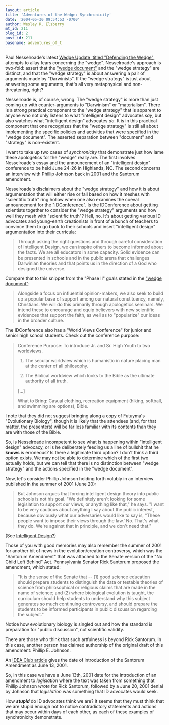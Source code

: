 ```yaml
---
layout: article
title: 'Adventures of the Wedge: Synchronicity'
date: '2004-05-30 09:54:53 -0700'
author: Wesley R. Elsberry
mt_id: 211
blog_id: 2
post_id: 211
basename: adventures_of_t
---
```

Paul Nesselroade's latest [Wedge Update, titled "Defending the Wedge",](http://www.arn.org/docs/wedge/pn_wedge_040525.htm) attempts to allay fears concerning the "wedge". Nesselroade's approach is two-fold: assert that the ["wedge document"](http://www.antievolution.org/features/wedge.html) and the "wedge strategy" are distinct, and that the "wedge strategy" is about answering a pair of arguments made by "Darwinists". If the "wedge strategy" is just about answering some arguments, that's all very metaphysical and non-threatening, right?

Nesselroade is, of course, wrong. The "wedge strategy" is more than just coming up with counter-arguments to "Darwinism" or "materialism". There is a strong practical component to the "wedge strategy" that is apparent to anyone who not only listens to what "intelligent design" advocates _say_, but also watches what "intelligent design" advocates _do_. It is in this practical component that one recognizes that the "wedge strategy" is still all about implementing the specific policies and activities that were specified in the "wedge document". The asserted separation between "document" and "strategy" is non-existent.

I want to take up two cases of _synchronicity_ that demonstrate just how lame these apologetics for the "wedge" really are. The first involves Nesselroade's essay and the announcement of an "intelligent design" conference to be held June 24-26 in Highlands, NC. The second concerns an interview with Phillip Johnson back in 2001 and the Santorum amendment.

Nesselroade's disclaimers about the "wedge strategy" and how it is about argumentation that will either rise or fall based on how it meshes with "scientific truth" ring hollow when one also examines the coeval announcement for the ["IDConference"](http://www.idconference.org). Is the IDConference about getting scientists together to consider the "wedge strategy" arguments and how well they mesh with "scientific truth"? Hell, no. It's about getting various ID advocates and young-earth creationists in front of a bunch of teachers to convince them to go back to their schools and insert "intelligent design" argumentation into their curricula:

>  Through asking the right questions and through careful consideration of Intelligent Design, we can inspire others to become informed about the facts. We are all educators in some capacity. Solid evidence can be presented in schools and in the public arena that challenges Darwinian theories and that points us in the direction of a God who designed the universe.

Compare that to this snippet from the "Phase II" goals stated in the ["wedge document"](http://www.antievolution.org/features/wedge.html):

>  Alongside a focus on influential opinion-makers, we also seek to build up a popular base of support among our natural constituency, namely, Chnstians. We will do this primarily through apologetics seminars. We intend these to encourage and equip believers with new scientific evidences that support the faith, as well as to "popularize" our ideas in the broader culture.

The IDConference also has a "World Views Conference" for junior and senior high school students. Check out the conference purpose:

> Conference Purpose:   To introduce Jr. and Sr. High Youth to two worldviews.
> 
> 1.  The secular worldview which is humanistic in nature placing man at the center of all philosophy.
> 
> 2.  The Biblical worldview which looks to the Bible as the ultimate authority of all truth.
> 
> \[...\]
> 
> What to Bring: Casual clothing, recreation equipment (hiking, softball, and swimming are options), Bible.

I note that they did not suggest bringing along a copy of Futuyma's "Evolutionary Biology", though it is likely that the attendees (and, for that matter, the presenters) will be far less familiar with its contents than they are with those of the Bible.

So, is Nesselroade incompetent to see what is happening within "intelligent design" advocacy, or is he deliberately feeding us a line of bullshit that he **knows** is erroneous? Is there a legitimate third option? I don't think a third option exists. We may not be able to determine which of the first two actually holds, but we can tell that there is no distinction between "wedge strategy" and the actions specified in the "wedge document".

Now, let's consider Phillip Johnson holding forth volubly in an interview published in the summer of 2001 (June 20):

> But Johnson argues that forcing intelligent design theory into public schools is not his goal. "We definitely aren't looking for some legislation to support our views, or anything like that," he says. "I want to be very cautious about anything I say about the public interest, because obviously what our adversaries would like to say is, "These people want to impose their views through the law.' No. That's what they do. We're against that in principle, and we don't need that."

(See [ Intelligent Design?](http://www.aetheronline.com/mario/Evolution/intellig.htm))

Those of you with good memories may also remember the summer of 2001 for another bit of news in the evolution/creation controversy, which was the "Santorum Amendment" that was attached to the Senate version of the "No Child Left Behind" Act. Pennsylvania Senator Rick Santorum proposed the amendment, which stated:

> "It is the sense of the Senate that -- (1) good science education should prepare students to distinguish the data or testable theories of science from philosophical or religious claims that are made in the name of science; and (2) where biological evolution is taught, the curriculum should help students to understand why this subject generates so much continuing controversy, and should prepare the students to be informed participants in public discussion regarding the subject."

Notice how evolutionary biology is singled out and how the standard is preparation for "public discussion", not scientific validity.

There are those who think that such artfulness is beyond Rick Santorum. In this case, another person has claimed authorship of the original draft of this amendment: Phillip E. Johnson.

An [IDEA Club article](http://acs.ucsd.edu/~idea/senate.htm) gives the date of introduction of the Santorum Amendment as June 13, 2001.

So, in this case we have a June 13th, 2001 date for the introduction of an amendment to _legislation_ where the text was taken from something that Phillip Johnson _wrote_ for Rick Santorum, followed by a June 20, 2001 denial by Johnson that _legislation_ was something that ID advocates would seek.

How _**stupid**_ do ID advocates think we are? It seems that they must think that we are stupid enough not to notice contradictory statements and actions that may occur within days of each other, as each of these examples of synchronicity demonstrate.
